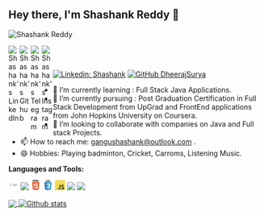 ## Hey there, I'm Shashank Reddy 👋

<p align="left"> <img src="https://komarev.com/ghpvc/?username=shashank588&label=Views&color=blue&style=plastic" alt="Shashank Reddy" /> </p>

<a href="https://www.linkedin.com/in/shashank-reddy"> 
  <img align="left" alt="Shashank's LinkedIn" width="22px" src="https://cdn.jsdelivr.net/npm/simple-icons@v3/icons/linkedin.svg" />
</a>
<a href="https://github.com/shashank588">
  <img align="left" alt="Shashank's Github" width="22px" src="https://cdn.jsdelivr.net/npm/simple-icons@v3/icons/github.svg" />
</a>
<a href="+91-9700588533">
  <img align="left" alt="Shashank's Telegram" width="22px" src="https://cdn.jsdelivr.net/npm/simple-icons@v3/icons/telegram.svg" />
</a>
<a href="https://www.instagram.com/shashank_banti">
  <img align="left" alt="Shashank's Instagram" width="22px" src="https://cdn.jsdelivr.net/npm/simple-icons@v3/icons/instagram.svg" />



<br/>
<br/>

[![Linkedin: Shashank](https://img.shields.io/badge/-shashankReddy-blue?style=flat-square&logo=Linkedin&logoColor=white&link=https://www.linkedin.com/in/ShashankReddy/)](https://www.linkedin.com/in/ShashankReddy//)
[![GitHub DheerajSurya](https://img.shields.io/github/followers/DheerajSurya?label=follow&style=social)](https://github.com/DheerajSurya)


- 🔭 I’m currently learning : Full Stack Java Applications.
- 🌱 I’m currently pursuing : Post Graduation Certification in Full Stack Development from UpGrad and FrontEnd applications from John Hopkins University on Coursera.
- 👯 I’m looking to collaborate with companies on Java and Full stack Projects.
- 📫 How to reach me: gangushashank@outlook.com . 
- 😄 Hobbies: Playing badminton, Cricket, Carroms, Listening Music.


**Languages and Tools:**

<code><img height="20" src="https://raw.githubusercontent.com/github/explore/80688e429a7d4ef2fca1e82350fe8e3517d3494d/topics/java/java.png"></code>
<code><img height="20" src="https://upload.wikimedia.org/wikipedia/commons/c/c3/Python-logo-notext.svg"></code> 
<code><img height="20" src="https://raw.githubusercontent.com/github/explore/80688e429a7d4ef2fca1e82350fe8e3517d3494d/topics/html/html.png"></code>
<code><img height="20" src="https://raw.githubusercontent.com/github/explore/80688e429a7d4ef2fca1e82350fe8e3517d3494d/topics/css/css.png"></code>
<code><img height="20" src="https://raw.githubusercontent.com/github/explore/80688e429a7d4ef2fca1e82350fe8e3517d3494d/topics/javascript/javascript.png"></code>
<code><img height="20" src="https://logodix.com/logo/2057866.png"></code>
<code><img height="20" src="https://pngimg.com/uploads/mysql/mysql_PNG35.png"></code>





<a href="https://github.com/shashank588">
  <img align="center" src="https://github-readme-stats.vercel.app/api/top-langs/?username=shashank588&theme=dark&hide_langs_below=1" />
</a>
<a href="https://github.com/shashank588">
 <img align="center" src="https://github-readme-stats.vercel.app/api?username=shashank588&show_icons=true&theme=dark&line_height=27" alt="Github stats"/>
</a>


<div align="center">
  
  
</div>
